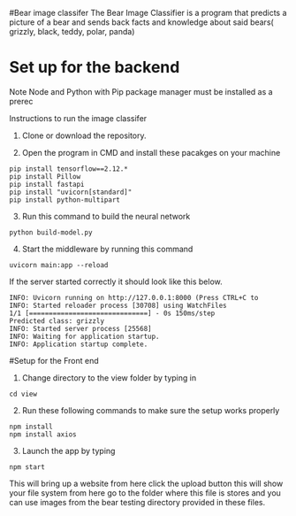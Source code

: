 #Bear image classifer 
The Bear Image Classifier is a program that predicts a picture of a bear and sends back facts and knowledge about said bears( grizzly, black, teddy, polar, panda) 

# Set up for the backend
Note Node and Python with Pip package manager must be installed as a prerec

Instructions to run the image classifer 

1. Clone or download the repository. 

2. Open the program in CMD and install these pacakges on your machine

```pip install --upgrade pip
pip install tensorflow==2.12.*
pip install Pillow
pip install fastapi
pip install "uvicorn[standard]"
pip install python-multipart
```

3.  Run this command to build the neural network
```commandline
python build-model.py
```

4. Start the middleware by running this command
```
uvicorn main:app --reload
```

If the server started correctly it should look like this below. 
```
INFO: Uvicorn running on http://127.0.0.1:8000 (Press CTRL+C to 
INFO: Started reloader process [30708] using WatchFiles 
1/1 [==============================] - 0s 150ms/step 
Predicted class: grizzly 
INFO: Started server process [25568] 
INFO: Waiting for application startup. 
INFO: Application startup complete.
```
#Setup for the Front end
1. Change directory to the view folder by typing in 
```
cd view
``` 
2. Run these following commands to make sure the setup works properly 
```
npm install
npm install axios
```
3. Launch the app by typing
```
npm start
```
This will bring up a website from here click the upload button this will show your file system from here go to the folder where this file is stores and you can use 
images from the bear testing directory provided in these files.
